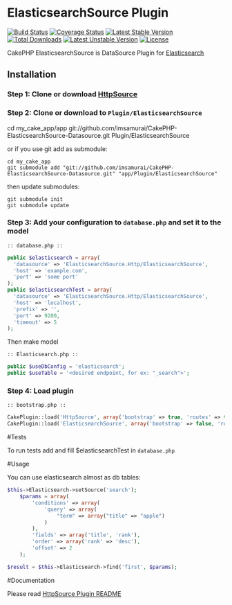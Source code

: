 ElasticsearchSource Plugin
==========================
[![Build Status](https://travis-ci.org/imsamurai/CakePHP-ElasticsearchSource-Datasource.png)](https://travis-ci.org/imsamurai/CakePHP-ElasticsearchSource-Datasource) [![Coverage Status](https://coveralls.io/repos/imsamurai/CakePHP-ElasticsearchSource-Datasource/badge.png?branch=master)](https://coveralls.io/r/imsamurai/CakePHP-ElasticsearchSource-Datasource?branch=master) [![Latest Stable Version](https://poser.pugx.org/imsamurai/elasticsearch-source/v/stable.png)](https://packagist.org/packages/imsamurai/elasticsearch-source) [![Total Downloads](https://poser.pugx.org/imsamurai/elasticsearch-source/downloads.png)](https://packagist.org/packages/imsamurai/elasticsearch-source) [![Latest Unstable Version](https://poser.pugx.org/imsamurai/elasticsearch-source/v/unstable.png)](https://packagist.org/packages/imsamurai/elasticsearch-source) [![License](https://poser.pugx.org/imsamurai/elasticsearch-source/license.png)](https://packagist.org/packages/imsamurai/elasticsearch-source)


CakePHP ElasticsearchSource is DataSource Plugin  for [Elasticsearch](http://www.elasticsearch.org/)

## Installation

### Step 1: Clone or download [HttpSource](https://github.com/imsamurai/cakephp-httpsource-datasource)

### Step 2: Clone or download to `Plugin/ElasticsearchSource`

  cd my_cake_app/app git://github.com/imsamurai/CakePHP-ElasticsearchSource-Datasource.git Plugin/ElasticsearchSource

or if you use git add as submodule:

	cd my_cake_app
	git submodule add "git://github.com/imsamurai/CakePHP-ElasticsearchSource-Datasource.git" "app/Plugin/ElasticsearchSource"

then update submodules:

	git submodule init
	git submodule update

### Step 3: Add your configuration to `database.php` and set it to the model

```
:: database.php ::
```
```php
public $elasticsearch = array(
  'datasource' => 'ElasticsearchSource.Http/ElasticsearchSource',
  'host' => 'example.com',
  'port' => 'some port'
);
public $elasticsearchTest = array(
  'datasource' => 'ElasticsearchSource.Http/ElasticsearchSource',
  'host' => 'localhost',
  'prefix' => '',
  'port' => 9200,
  'timeout' => 5
);
```
Then make model

```
:: Elasticsearch.php ::
```
```php
public $useDbConfig = 'elasticsearch';
public $useTable = '<desired endpoint, for ex: "_search">';
```

### Step 4: Load plugin

```
:: bootstrap.php ::
```
```php
CakePlugin::load('HttpSource', array('bootstrap' => true, 'routes' => true));
CakePlugin::load('ElasticsearchSource', array('bootstrap' => false, 'routes' => true));
```
#Tests

To run tests add and fill $elasticsearchTest in `database.php`

#Usage

You can use elasticsearch almost as db tables:
```php
$this->Elasticsearch->setSource('search');
	$params = array(
		'conditions' => array(
			'query' => array(
				"term" => array("title" => "apple")
			)
		),
		'fields' => array('title', 'rank'),
		'order' => array('rank' => 'desc'),
		'offset' => 2
	);

$result = $this->Elasticsearch->find('first', $params);
```

#Documentation

Please read [HttpSource Plugin README](https://github.com/imsamurai/cakephp-httpsource-datasource/blob/master/README.md)
